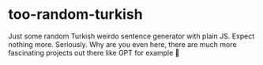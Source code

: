 # too-random-turkish
Just some random Turkish weirdo sentence generator with plain JS. Expect nothing more. Seriously. Why are you even here, there are much more fascinating projects out there like GPT for example 🤔 
